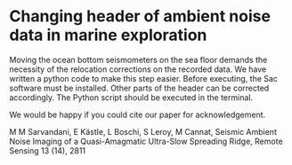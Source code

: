 # Changing header of ambient noise data in marine exploration
Moving the ocean bottom seismometers on the sea floor
demands the necessity of the relocation corrections on the recorded data. We have written a python code to make this step easier.
Before executing, the Sac software must be installed.
Other parts of the header can be corrected accordingly.
The Python script should be executed in the terminal.

We would be happy if you could cite our paper for acknowledgement. 


M M Sarvandani, E Kästle, L Boschi, S Leroy, M Cannat, Seismic Ambient Noise Imaging of a Quasi-Amagmatic Ultra-Slow Spreading Ridge, Remote Sensing 13 (14), 2811
